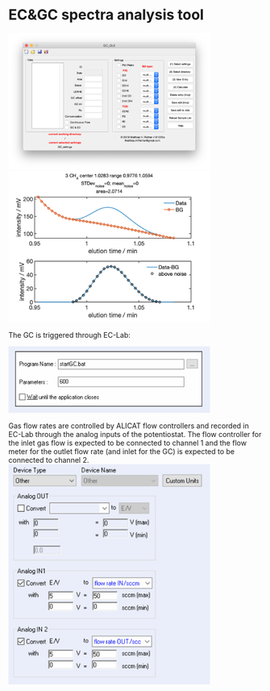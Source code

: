 
EC&amp;GC spectra analysis tool
=======================

<img src="GC_GUI.png" width="400">
<img src="peakintegration.png" width="400">


The GC is triggered through EC-Lab:

<img src="ECLab_startGC.png" width="400">

Gas flow rates are controlled by ALICAT flow controllers and recorded in EC-Lab through the analog inputs of the potentiostat.
The flow controller for the inlet gas flow is expected to be connected to channel 1 and the flow meter for the outlet flow rate (and inlet for the GC) is expected to be connected to channel 2.
<img src="ECLab_recordflow.png" width="400">
